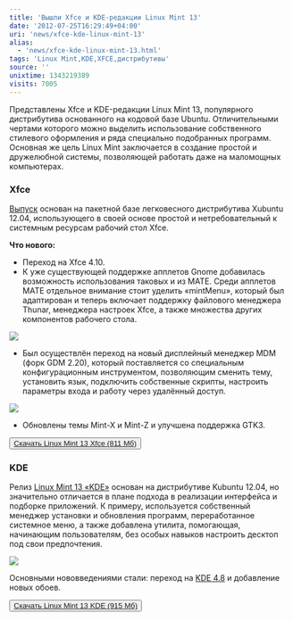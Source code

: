 ```yaml
---
title: 'Вышли Xfce и KDE-редакции Linux Mint 13'
date: '2012-07-25T16:29:49+04:00'
uri: 'news/xfce-kde-linux-mint-13'
alias: 
  - 'news/xfce-kde-linux-mint-13.html'
tags: 'Linux Mint,KDE,XFCE,дистрибутивы'
source: ''
unixtime: 1343219389
visits: 7005
---
```

Представлены Xfce и KDE-редакции Linux Mint 13, популярного дистрибутива основанного на кодовой базе Ubuntu. Отличительными чертами которого можно выделить использование собственного стилевого оформления и ряда специально подобранных программ. Основная же цель Linux Mint заключается в создание простой и дружелюбной системы, позволяющей работать даже на маломощных компьютерах.

### Xfce

[Выпуск](http://blog.linuxmint.com/?p=2088) основан на пакетной базе легковесного дистрибутива Xubuntu 12.04, использующего в своей основе простой и нетребовательный к системным ресурсам рабочий стол Xfce.

**Что нового:**

*   Переход на Xfce 4.10.
*   К уже существующей поддержке апплетов Gnome добавилась возможность использования таковых и из MATE. Среди апплетов MATE отдельное внимание стоит уделить «mintMenu», который был адаптирован и теперь включает поддержку файлового менеджера Thunar, менеджера настроек Xfce, а также множества других компонентов рабочего стола.

[![](img/2012/07/25/16-00/xfapplet-7643260932-o.jpg)](img/2012/07/25/16-00/xfapplet-7643260932-o.jpg)

*   Был осуществлён переход на новый дисплейный менеджер MDM (форк GDM 2.20), который поставляется со специальным конфигурационным инструментом, позволяющим сменить тему, установить язык, подключить собственные скрипты, настроить параметры входа и работу через удалённый доступ.

[![](img/2012/07/25/16-00/mdmconfig-7643261108-o.jpg)](img/2012/07/25/16-00/mdmconfig-7643261108-o.jpg)

*   Обновлены темы Mint-X и Mint-Z и улучшена поддержка GTK3.

<button>[Скачать Linux Mint 13 Xfce (811 Мб)](http://blog.linuxmint.com/?p=2088)</button>

### KDE

Релиз [Linux Mint 13 «KDE»](http://blog.linuxmint.com/?p=2090) основан на дистрибутиве Kubuntu 12.04, но значительно отличается в плане подхода в реализации интерфейса и подборке приложений. К примеру, используется собственный менеджер установки и обновления программ, переработанное системное меню, а также добавлена утилита, помогающая, начинающим пользователям, без особых навыков настроить десктоп под свои предпочтения.

[![](img/2012/07/25/16-00/kde-7643261244-o.jpg)](img/2012/07/25/16-00/kde-7643261244-o.jpg)

Основными нововведениями стали: переход на [KDE 4.8](apps/kde-4-8-released) и добавление новых обоев.

<button>[Скачать Linux Mint 13 KDE (915 Мб)](http://blog.linuxmint.com/?p=2090)</button>
